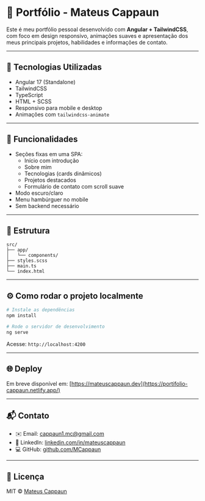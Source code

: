 # 💼 Portfólio - Mateus Cappaun

Este é meu portfólio pessoal desenvolvido com **Angular + TailwindCSS**, com foco em design responsivo, animações suaves e apresentação dos meus principais projetos, habilidades e informações de contato.

---

## 🚀 Tecnologias Utilizadas

- Angular 17 (Standalone)
- TailwindCSS
- TypeScript
- HTML + SCSS
- Responsivo para mobile e desktop
- Animações com `tailwindcss-animate`

---

## 🧠 Funcionalidades

- Seções fixas em uma SPA:
  - Início com introdução
  - Sobre mim
  - Tecnologias (cards dinâmicos)
  - Projetos destacados
  - Formulário de contato com scroll suave
- Modo escuro/claro
- Menu hambúrguer no mobile
- Sem backend necessário

---

## 📁 Estrutura

```
src/
├── app/
│   └── components/
├── styles.scss
├── main.ts
└── index.html
```

---

## ⚙️ Como rodar o projeto localmente

```bash
# Instale as dependências
npm install

# Rode o servidor de desenvolvimento
ng serve
```

Acesse: `http://localhost:4200`

---

## 🌐 Deploy

Em breve disponível em: [https://mateuscappaun.dev](https://portifolio-cappaun.netlify.app/)

---

## 📬 Contato

- ✉️ Email: cappaun1.mc@gmail.com  
- 🔗 LinkedIn: [linkedin.com/in/mateuscappaun](https://www.linkedin.com/in/mateuscappaun/)  
- 💻 GitHub: [github.com/MCappaun](https://github.com/MCappaun)

---

## 📝 Licença

MIT © [Mateus Cappaun](https://github.com/MCappaun)
